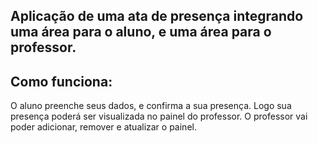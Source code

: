## Aplicação de uma ata de presença integrando uma área para o aluno, e uma área para o professor.

## Como funciona:

O aluno preenche seus dados, e confirma a sua presença.
Logo sua presença poderá ser visualizada no painel do professor. O professor vai poder adicionar, remover e atualizar o painel.
